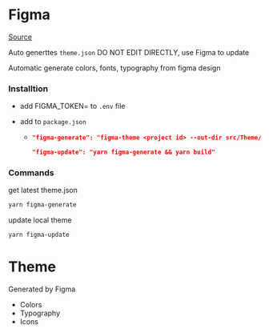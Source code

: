 # Figma

[Source](https://www.figma.com/file/JDAMhYaQ9pStIBndyZUCcY4A/Webapp)

Auto generttes `theme.json` DO NOT EDIT DIRECTLY, use Figma to update

Automatic generate colors, fonts, typography from figma design

### Installtion

- add FIGMA_TOKEN=<Figma token> to `.env` file
- add to `package.json`

  - ```json
    "figma-generate": "figma-theme <project id> --out-dir src/Theme/Figma",

    "figma-update": "yarn figma-generate && yarn build"
    ```

### Commands

get latest theme.json

```sh
yarn figma-generate
```

update local theme

```sh
yarn figma-update
```

# Theme

Generated by Figma

- Colors
- Typography
- Icons
